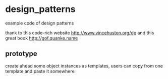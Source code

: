 # design_patterns
example code of design patterns

thank to this code-rich website http://www.vincehuston.org/dp
and this great book http://gof.quanke.name

prototype
---------
create ahead some object instances as templates, users can copy from
one template and paste it somewhere.
